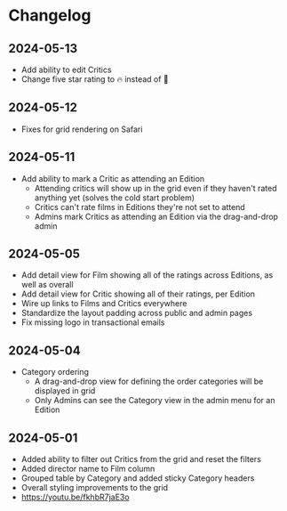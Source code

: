 # Changelog

## 2024-05-13
- Add ability to edit Critics
- Change five star rating to 🔥 instead of 🤩

## 2024-05-12
- Fixes for grid rendering on Safari

## 2024-05-11
- Add ability to mark a Critic as attending an Edition
  - Attending critics will show up in the grid even if they haven't rated anything yet (solves the cold start problem)
  - Critics can't rate films in Editions they're not set to attend
  - Admins mark Critics as attending an Edition via the drag-and-drop admin

## 2024-05-05
- Add detail view for Film showing all of the ratings across Editions, as well as overall
- Add detail view for Critic showing all of their ratings, per Edition
- Wire up links to Films and Critics everywhere
- Standardize the layout padding across public and admin pages
- Fix missing logo in transactional emails

## 2024-05-04
- Category ordering
  - A drag-and-drop view for defining the order categories will be displayed in grid
  - Only Admins can see the Category view in the admin menu for an Edition

## 2024-05-01
- Added ability to filter out Critics from the grid and reset the filters
- Added director name to Film column
- Grouped table by Category and added sticky Category headers
- Overall styling improvements to the grid
- https://youtu.be/fkhbR7jaE3o

